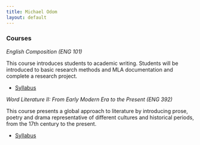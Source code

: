 ```yaml
---
title: Michael Odom
layout: default
---
```


### Courses 

*English Composition (ENG 101)*

This course introduces students to academic writing. Students will be introduced to basic research methods and MLA documentation and complete a research project. 
  
* [Syllabus](https://www.bmcc.cuny.edu/wp-content/uploads/ported/syllabi/ENG101.pdf)


*Word Literature II: From Early Modern Era to the Present (ENG 392)*

This course presents a global approach to literature by introducing prose, poetry and drama representative of different cultures and historical periods, from the 17th century to the present.

* [Syllabus](https://www.bmcc.cuny.edu/wp-content/uploads/ported/syllabi/ENG392.pdf)
